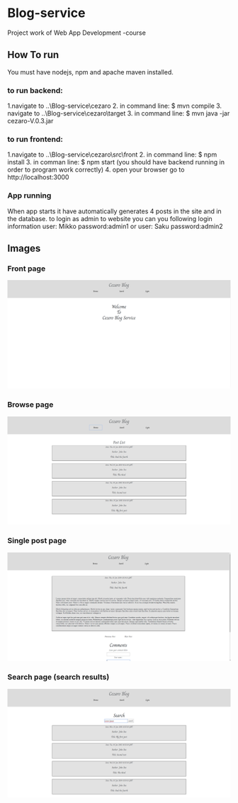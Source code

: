 # Blog-service
Project work of Web App Development -course

## How To run

You must have nodejs, npm and apache maven installed.

### to run backend:

1.navigate to ..\Blog-service\cezaro
2. in command line: $ mvn compile
3. navigate to ..\Blog-service\cezaro\target
3. in command line: $ mvn java -jar cezaro-V.0.3.jar

### to run frontend:

1.navigate to ..\Blog-service\cezaro\src\front
2. in command line: $ npm install
3. in comman line: $ npm start (you should have backend running in order to program work correctly)
4. open your browser go to http://localhost:3000


### App running
When app starts it have automatically generates 4 posts in the site and in the database.
to login as admin to website you can you following login information
user: Mikko  password:admin1
or
user: Saku  password:admin2



## Images

### Front page
![alt text](https://github.com/Sakkendalen/Blog-service/blob/master/cezaro/33e49f0e6d5bd4b2ef875cf53d852156.png)

### Browse page
![alt text](https://github.com/Sakkendalen/Blog-service/blob/master/cezaro/9ca6e208b2c1e13de3c252722212b9ab.png)

### Single post page
![alt text](https://github.com/Sakkendalen/Blog-service/blob/master/cezaro/bcf7d52b1796e8157ca54f5968a7dc17.png)

### Search page (search results)
![alt text](https://github.com/Sakkendalen/Blog-service/blob/master/cezaro/664433ce82c12576ee97905d994de18a.png)

